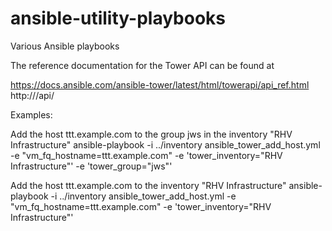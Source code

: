 # ansible-utility-playbooks
Various Ansible playbooks

The reference documentation for the Tower API can be found at

https://docs.ansible.com/ansible-tower/latest/html/towerapi/api_ref.html
http://<Tower server name>/api/

Examples:

Add the host ttt.example.com to the group jws in the inventory "RHV Infrastructure"
ansible-playbook -i ../inventory ansible_tower_add_host.yml -e "vm_fq_hostname=ttt.example.com" -e 'tower_inventory="RHV Infrastructure"' -e 'tower_group="jws"'

Add the host ttt.example.com to the inventory "RHV Infrastructure"
ansible-playbook -i ../inventory ansible_tower_add_host.yml -e "vm_fq_hostname=ttt.example.com" -e 'tower_inventory="RHV Infrastructure"' 
